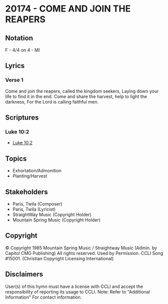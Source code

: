 # 20174 - COME AND JOIN THE REAPERS

## Notation

F - 4/4 on 4 - MI

## Lyrics

### Verse 1

Come and join the reapers, called the kingdom seekers, Laying down your life to find it in the end. Come and share the harvest, help to light the darkness, For the Lord is calling faithful men.


## Scriptures

### Luke 10:2

- [Luke 10:2](https://www.biblegateway.com/passage/?search=Luke%2010%3A2)


## Topics

- Exhortation/Admonition
- Planting/Harvest

## Stakeholders

- Paris, Twila (Composer)
- Paris, Twila (Lyricist)
- StraightWay Music (Copyright Holder)
- Mountain Spring Music (Copyright Holder)

## Copyright

© Copyright 1985 Mountain Spring Music / Straightway Music  (Admin. by Capitol CMG Publishing) All rights reserved. Used by Permission. CCLI Song #15001.
(Christian Copyright Licensing International)

## Disclaimers

User(s) of this hymn must have a license with CCLI and accept the responsibility of reporting its usage to CCLI.
Note: Refer to "Additional Information" For contact information.

